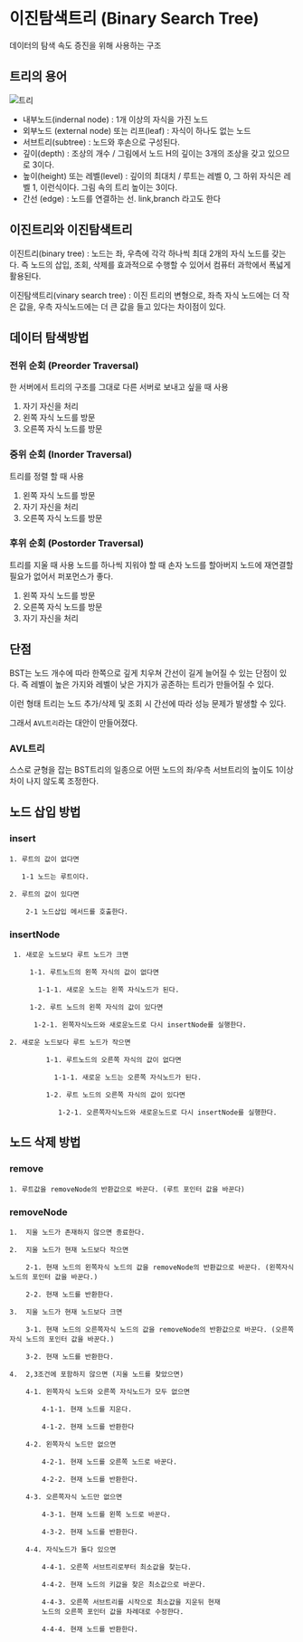 # 이진탐색트리 (Binary Search Tree)

데이터의 탐색 속도 증진을 위해 사용하는 구조

## 트리의 용어

![트리](https://media.vlpt.us/images/glassestae/post/c44204b1-5ffc-403b-88f6-d0ede62a4d6a/tree-terms.png)

- 내부노드(indernal node) : 1개 이상의 자식을 가진 노드
- 외부노드 (external node) 또는 리프(leaf) : 자식이 하나도 없는 노드
- 서브트리(subtree) : 노드와 후손으로 구성된다.
- 깊이(depth) : 조상의 개수 / 그림에서 노드 H의 깊이는 3개의 조상을 갖고 있으므로 3이다.
- 높이(height) 또는 레벨(level) : 깊이의 최대치 / 루트는 레벨 0, 그 하위 자식은 레벨 1, 이런식이다. 그림 속의 트리 높이는 3이다.
- 간선 (edge) : 노드를 연결하는 선. link,branch 라고도 한다

## 이진트리와 이진탐색트리

이진트리(binary tree) : 노드는 좌, 우측에 각각 하나씩 최대 2개의 자식 노드를 갖는다. 즉 노드의 삽입, 조회, 삭제를 효과적으로 수행할 수 있어서 컴퓨터 과학에서 폭넓게 활용된다.

이진탐색트리(vinary search tree) : 이진 트리의 변형으로, 좌측 자식 노드에는 더 작은 값을, 우측 자식노드에는 더 큰 값을 들고 있다는 차이점이 있다.

## 데이터 탐색방법

### 전위 순회 (Preorder Traversal)

한 서버에서 트리의 구조를 그대로 다른 서버로 보내고 싶을 때 사용

1. 자기 자신을 처리
2. 왼쪽 자식 노드를 방문
3. 오른쪽 자식 노드를 방문

### 중위 순회 (Inorder Traversal)

트리를 정렬 할 때 사용

1. 왼쪽 자식 노드를 방문
2. 자기 자신을 처리
3. 오른쪽 자식 노드를 방문

### 후위 순회 (Postorder Traversal)

트리를 지울 때 사용 노드를 하나씩 지워야 할 때 손자 노드를 할아버지 노드에 재연결할 필요가 없어서 퍼포먼스가 좋다.

1. 왼쪽 자식 노드를 방문
2. 오른쪽 자식 노드를 방문
3. 자기 자신을 처리

## 단점

BST는 노드 개수에 따라 한쪽으로 깊게 치우쳐 간선이 길게 늘어질 수 있는 단점이 있다. 즉 레벨이 높은 가지와 레벨이 낮은 가지가 공존하는 트리가 만들어질 수 있다.

이런 형태 트리는 노드 추가/삭제 및 조회 시 간선에 따라 성능 문제가 발생할 수 있다.

그래서 `AVL트리`라는 대안이 만들어졌다.

### AVL트리

스스로 균형을 잡는 BST트리의 일종으로 어떤 노드의 좌/우측 서브트리의 높이도 1이상 차이 나지 않도록 조정한다.

## 노드 삽입 방법

### insert

```
1. 루트의 값이 없다면

   1-1 노드는 루트이다.

2. 루트의 값이 있다면

    2-1 노드삽입 메서드를 호출한다.
```

### insertNode

```
 1. 새로운 노드보다 루트 노드가 크면

     1-1. 루트노드의 왼쪽 자식의 값이 없다면

       1-1-1. 새로운 노드는 왼쪽 자식노드가 된다.

     1-2. 루트 노드의 왼쪽 자식의 값이 있다면

      1-2-1. 왼쪽자식노드와 새로운노드로 다시 insertNode를 실행한다.

2. 새로운 노드보다 루트 노드가 작으면

         1-1. 루트노드의 오른쪽 자식의 값이 없다면

           1-1-1. 새로운 노드는 오른쪽 자식노드가 된다.

         1-2. 루트 노드의 오른쪽 자식의 값이 있다면

            1-2-1. 오른쪽자식노드와 새로운노드로 다시 insertNode를 실행한다.
```

## 노드 삭제 방법

### remove

```
1. 루트값을 removeNode의 반환값으로 바꾼다. (루트 포인터 값을 바꾼다)
```

### removeNode

```
1.  지울 노드가 존재하지 않으면 종료한다.

2.  지울 노드가 현재 노드보다 작으면

    2-1. 현재 노드의 왼쪽자식 노드의 값을 removeNode의 반환값으로 바꾼다. (왼쪽자식 노드의 포인터 값을 바꾼다.)

    2-2. 현재 노드를 반환한다.

3.  지울 노드가 현재 노드보다 크면

    3-1. 현재 노드의 오른쪽자식 노드의 값을 removeNode의 반환값으로 바꾼다. (오른쪽자식 노드의 포인터 값을 바꾼다.)

    3-2. 현재 노드를 반환한다.

4.  2,3조건에 포함하지 않으면 (지울 노드를 찾았으면)

    4-1. 왼쪽자식 노드와 오른쪽 자식노드가 모두 없으면

        4-1-1. 현재 노드를 지운다.

        4-1-2. 현재 노드를 반환한다

    4-2. 왼쪽자식 노드만 없으면

        4-2-1. 현재 노드를 오른쪽 노드로 바꾼다.

        4-2-2. 현재 노드를 반환한다.

    4-3. 오른쪽자식 노드만 없으면

        4-3-1. 현재 노드를 왼쪽 노드로 바꾼다.

        4-3-2. 현재 노드를 반환한다.

    4-4. 자식노드가 둘다 있으면

        4-4-1. 오른쪽 서브트리로부터 최소값을 찾는다.

        4-4-2. 현재 노드의 키값을 찾은 최소값으로 바꾼다.

        4-4-3. 오른쪽 서브트리를 시작으로 최소값을 지운뒤 현재
        노드의 오른쪽 포인터 값을 차례대로 수정한다.

        4-4-4. 현재 노드를 반환한다.

```
